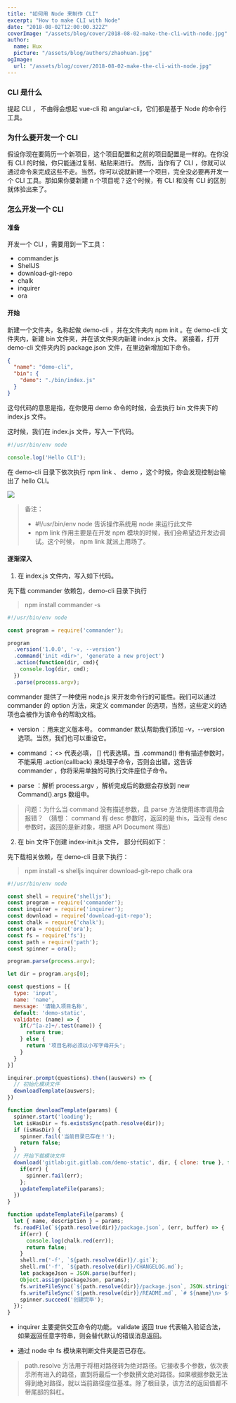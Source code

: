 ```yaml
---
title: "如何用 Node 来制作 CLI"
excerpt: "How to make CLI with Node"
date: "2018-08-02T12:00:00.322Z"
coverImage: "/assets/blog/cover/2018-08-02-make-the-cli-with-node.jpg"
author:
  name: Hux
  picture: "/assets/blog/authors/zhaohuan.jpg"
ogImage:
  url: "/assets/blog/cover/2018-08-02-make-the-cli-with-node.jpg"
---
```


### CLI 是什么

提起 CLI ， 不由得会想起 vue-cli 和 angular-cli，它们都是基于 Node 的命令行工具。

### 为什么要开发一个 CLI

假设你现在要简历一个新项目，这个项目配置和之前的项目配置是一样的。在你没有 CLI 的时候，你只能通过复制、粘贴来进行。
然而，当你有了 CLI ，你就可以通过命令来完成这些不走。当然，你可以说就新建一个项目，完全没必要再开发一个 CLI 工具。那如果你要新建 n 个项目呢？这个时候，有 CLI 和没有 CLI 的区别就体验出来了。

### 怎么开发一个 CLI

#### 准备

开发一个 CLI ，需要用到一下工具：

* commander.js
* ShellJS
* download-git-repo
* chalk
* inquirer
* ora

#### 开始

新建一个文件夹，名称起做 demo-cli ，并在文件夹内 npm init 。在 demo-cli 文件夹内，新建 bin 文件夹，并在该文件夹内新建 index.js 文件。 紧接着，打开 demo-cli 文件夹内的 package.json 文件，在里边新增加如下命令。

```json
{
  "name": "demo-cli",
  "bin": {
    "demo": "./bin/index.js"
  }
}

```

这句代码的意思是指，在你使用 demo 命令的时候，会去执行 bin 文件夹下的 index.js 文件。

这时候，我们在 index.js 文件，写入一下代码。

```js
#!/usr/bin/env node

console.log('Hello CLI');
```

在 demo-cli 目录下依次执行 npm link 、 demo ，这个时候，你会发现控制台输出了 hello CLI。

![](/assets/blog/make-the-cli-with-node/make-the-cli-with-node-01.jpg)

> 备注：
> * #!/usr/bin/env node 告诉操作系统用 node 来运行此文件
> * npm link 作用主要是在开发 npm 模块的时候，我们会希望边开发边调试。这个时候， npm link 就派上用场了。

#### 逐渐深入

1. 在 index.js 文件内，写入如下代码。

先下载 commander 依赖包，demo-cli 目录下执行

> npm install commander -s

```js
#!/usr/bin/env node

const program = require('commander');

program
  .version('1.0.0', '-v, --version')
  .command('init <dir>', 'generate a new project')
  .action(function(dir, cmd){
    console.log(dir, cmd);
  })
  .parse(process.argv);

```

commander 提供了一种使用 node.js 来开发命令行的可能性。我们可以通过 commander 的 option 方法，来定义 commander 的选项，当然，这些定义的选项也会被作为该命令的帮助文档。

* version ：用来定义版本号。 commander 默认帮助我们添加 -v，--version 选项。当然，我们也可以重设它。

* command ：<> 代表必填， [] 代表选填。当 .command() 带有描述参数时，不能采用 .action(callback) 来处理子命令，否则会出错。这告诉 commander ，你将采用单独的可执行文件座位子命令。

* parse ：解析 process.argv ，解析完成后的数据会存放到 new Command().args 数组中。

> 问题：为什么当 command 没有描述参数，且 parse 方法使用练市调用会报错？
> （猜想： command 有 desc 参数时，返回的是 this，当没有 desc 参数时，返回的是新对象，根据 API Document 得出）

2. 在 bin 文件下创建 index-init.js 文件， 部分代码如下：

先下载相关依赖，在 demo-cli 目录下执行：

> npm install -s shelljs inquirer download-git-repo chalk ora

```js
#!/usr/bin/env node

const shell = require('shelljs');
const program = require('commander');
const inquirer = require('inquirer');
const download = require('download-git-repo');
const chalk = require('chalk');
const ora = require('ora');
const fs = require('fs');
const path = require('path');
const spinner = ora();

program.parse(process.argv);

let dir = program.args[0];

const questions = [{
  type: 'input',
  name: 'name',
  message: '请输入项目名称',
  default: 'demo-static',
  validate: (name) => {
    if(/^[a-z]+/.test(name)) {
      return true;
    } else {
      return '项目名称必须以小写字母开头';
    }
  }
}]

inquirer.prompt(questions).then((auswers) => {
  // 初始化模块文件
  dewnloadTemplate(auswers);
})

function dewnloadTemplate(params) {
  spinner.start('loading');
  let isHasDir = fs.existsSync(path.resolve(dir));
  if (isHasDir) {
    spinner.fail('当前目录已存在！');
    return false;
  }
  // 开始下载模块文件
  download('gitlab:git.gitlab.com/demo-static', dir, { clone: true }, function(err){
    if(err) {
      spinner.fail(err);
    };
    updateTemplateFile(params);
  })
}

function updateTemplateFile(params) {
  let { name, description } = params;
  fs.readFile(`${path.resolve(dir)}/package.json`, (err, buffer) => {
    if(err) {
      console.log(chalk.red(err));
      return false;
    }
    shell.rm('-f', `${path.resolve(dir)}/.git`);
    shell.rm('-f', `${path.resolve(dir)}/CHANGELOG.md`);
    let packageJson = JSON.parse(buffer);
    Object.assign(packageJson, params);
    fs.writeFileSync(`${path.resolve(dir)}/package.json`, JSON.stringify(packageJson, null, 2));
    fs.writeFileSync(`${path.resolve(dir)}/README.md`, `# ${name}\n> ${description}`);
    spinner.succeed('创建完毕');
  });
}

```

* inquirer 主要提供交互命令的功能。 validate 返回 true 代表输入验证合法，如果返回任意字符串，则会替代默认的错误消息返回。

* 通过 node 中 fs 模块来判断文件夹是否已存在。

> path.resolve 方法用于将相对路径转为绝对路径。它接收多个参数，依次表示所有进入的路径，直到将最后一个参数撰文绝对路径。如果根据参数无法得到绝对路径，就以当前路径座位基准。除了根目录，该方法的返回值都不带尾部的斜杠。
